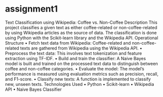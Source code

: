 # assignment1
Text Classification using Wikipedia: Coffee vs. Non-Coffee
Description
This project classifies a given text as either coffee-related or non-coffee-related by using Wikipedia articles as the source of data. 
The classification is done using Python with the Scikit-learn library and the Wikipedia API.
Operational Structure
•	Fetch text data from Wikipedia: Coffee-related and non-coffee-related texts are gathered from Wikipedia using the Wikipedia API.
•	Preprocess the text data: This involves text tokenization and feature extraction using TF-IDF.
•	Build and train the classifier: A Naive Bayes model is built and trained on the processed text data to distinguish between coffee and non-coffee categories.
•	Evaluate the model: The model’s performance is measured using evaluation metrics such as precision, recall, and F1-score.
•	Classify new texts: A function is implemented to classify new, unseen texts.
Technologies Used
•	Python
•	Scikit-learn
•	Wikipedia API
•	Naive Bayes Classifier
